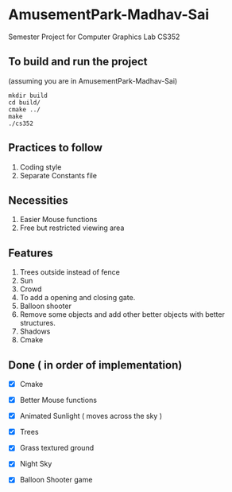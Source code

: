 # AmusementPark-Madhav-Sai

Semester Project for Computer Graphics Lab CS352 


## To build and run the project
(assuming you are in AmusementPark-Madhav-Sai)
```
mkdir build
cd build/
cmake ../
make 
./cs352
```


## Practices to follow
1. Coding style
2. Separate Constants file

## Necessities
1. Easier Mouse functions
2. Free but restricted viewing area

## Features
1. Trees outside instead of fence
2. Sun
3. Crowd
4. To add a opening and closing gate.
5. Balloon shooter
6. Remove some objects and add other better objects with better structures. 
7. Shadows
8. Cmake

## Done  ( in order of implementation)
- [x] Cmake
- [x] Better Mouse functions 
- [x] Animated Sunlight ( moves across the sky )
- [x] Trees
- [x] Grass textured ground
- [x] Night Sky
- [x] Balloon Shooter game



